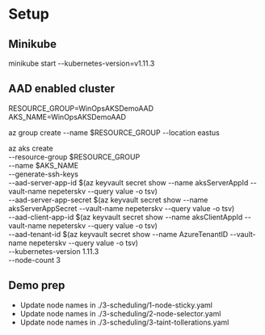 # Setup

## Minikube

minikube start --kubernetes-version=v1.11.3

## AAD enabled cluster

RESOURCE_GROUP=WinOpsAKSDemoAAD
AKS_NAME=WinOpsAKSDemoAAD

az group create --name $RESOURCE_GROUP --location eastus

az aks create \
  --resource-group $RESOURCE_GROUP \
  --name $AKS_NAME \
  --generate-ssh-keys \
  --aad-server-app-id $(az keyvault secret show --name aksServerAppId --vault-name nepeterskv --query value -o tsv) \
  --aad-server-app-secret $(az keyvault secret show --name aksServerAppSecret --vault-name nepeterskv --query value -o tsv) \
  --aad-client-app-id $(az keyvault secret show --name aksClientAppId --vault-name nepeterskv --query value -o tsv) \
  --aad-tenant-id $(az keyvault secret show --name AzureTenantID --vault-name nepeterskv --query value -o tsv) \
  --kubernetes-version 1.11.3 \
  --node-count 3

  ## Demo prep

  - Update node names in ./3-scheduling/1-node-sticky.yaml
  - Update node names in ./3-scheduling/2-node-selector.yaml
  - Update node names in ./3-scheduling/3-taint-tollerations.yaml